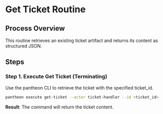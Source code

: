 # Get Ticket Routine

## Process Overview
This routine retrieves an existing ticket artifact and returns its content as structured JSON.

## Steps

### Step 1. Execute Get Ticket (Terminating)
Use the pantheon CLI to retrieve the ticket with the specified ticket_id.

```bash
pantheon execute get-ticket --actor ticket-handler --id <ticket_id>
```

**Result**: The command will return the ticket content.